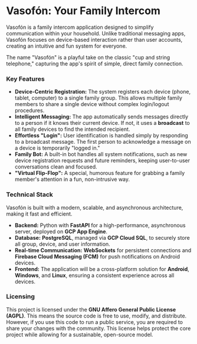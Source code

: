 # **Vasofón: Your Family Intercom**

Vasofón is a family intercom application designed to simplify communication within your household. Unlike traditional messaging apps, Vasofón focuses on device-based interaction rather than user accounts, creating an intuitive and fun system for everyone.

The name "Vasofón" is a playful take on the classic "cup and string telephone," capturing the app's spirit of simple, direct family connection.

### **Key Features**

* **Device-Centric Registration:** The system registers each device (phone, tablet, computer) to a single family group. This allows multiple family members to share a single device without complex login/logout procedures.  
* **Intelligent Messaging:** The app automatically sends messages directly to a person if it knows their current device. If not, it uses a **broadcast** to all family devices to find the intended recipient.  
* **Effortless "Login":** User identification is handled simply by responding to a broadcast message. The first person to acknowledge a message on a device is temporarily "logged in."  
* **Family Bot:** A built-in bot handles all system notifications, such as new device registration requests and future reminders, keeping user-to-user conversations clean and focused.  
* **"Virtual Flip-Flop":** A special, humorous feature for grabbing a family member's attention in a fun, non-intrusive way.

### **Technical Stack**

Vasofón is built with a modern, scalable, and asynchronous architecture, making it fast and efficient.

* **Backend:** Python with **FastAPI** for a high-performance, asynchronous server, deployed on **GCP App Engine**.  
* **Database:** **PostgreSQL**, managed via **GCP Cloud SQL**, to securely store all group, device, and user information.  
* **Real-time Communication:** **WebSockets** for persistent connections and **Firebase Cloud Messaging (FCM)** for push notifications on Android devices.  
* **Frontend:** The application will be a cross-platform solution for **Android**, **Windows**, and **Linux**, ensuring a consistent experience across all devices.

### **Licensing**

This project is licensed under the **GNU Affero General Public License (AGPL)**. This means the source code is free to use, modify, and distribute. However, if you use this code to run a public service, you are required to share your changes with the community. This license helps protect the core project while allowing for a sustainable, open-source model.
